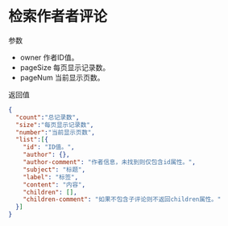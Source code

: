 # 检索作者者评论

参数
- owner 作者ID值。
- pageSize 每页显示记录数。
- pageNum 当前显示页数。

返回值
```json
{
  "count":"总记录数",
  "size":"每页显示记录数",
  "number":"当前显示页数",
  "list":[{
    "id": "ID值。",
    "author": {},
    "author-comment": "作者信息，未找到则仅包含id属性。",
    "subject": "标题",
    "label": "标签",
    "content": "内容",
    "children": [],
    "children-comment": "如果不包含子评论则不返回children属性。"
  }]
}
```
